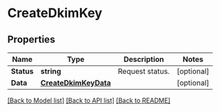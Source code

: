 # CreateDkimKey

## Properties

Name | Type | Description | Notes
------------ | ------------- | ------------- | -------------
**Status** | **string** | Request status. | [optional] 
**Data** | [**CreateDkimKeyData**](CreateDkimKey_data.md) |  | [optional] 

[[Back to Model list]](../README.md#documentation-for-models) [[Back to API list]](../README.md#documentation-for-api-endpoints) [[Back to README]](../README.md)


